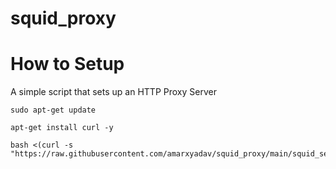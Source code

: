 # squid_proxy

# How to Setup

A simple script that sets up an HTTP Proxy Server

```
sudo apt-get update
```

```
apt-get install curl -y
```

```
bash <(curl -s "https://raw.githubusercontent.com/amarxyadav/squid_proxy/main/squid_setup.sh")
```
